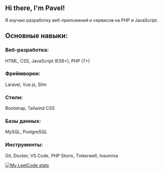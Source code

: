 ## Hi there, I'm Pavel!

Я изучаю разработку веб-приложений и сервисов на PHP и JavaScript.

## Основные навыки:

### Веб-разработка:

HTML, CSS, JavaScript (ES6+), PHP (7+)

### Фреймворки:

Laravel, Vue.js, Slim

### Стили:

Bootstrap, Tailwind CSS

### Базы данных:

MySQL, PostgreSQL

### Инструменты:

Git, Docker, VS Code, PHP Storm, Tinkerwell, Insomnia

[![My LeetCode stats](https://leetcode-stats-six.vercel.app/?username=pashulkakornilov&theme=dark)](https://github.com/pashakornilov/leetcode-submissions)

